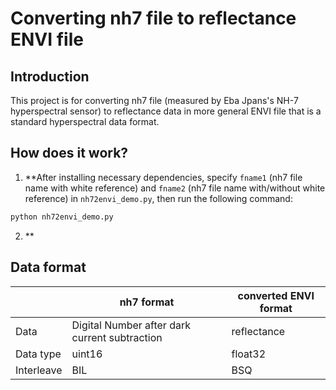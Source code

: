 # Converting nh7 file to reflectance ENVI file

## Introduction

This project is for converting nh7 file (measured by Eba Jpans's NH-7 hyperspectral sensor) to reflectance data in more general ENVI file that is a standard hyperspectral data format.

## How does it work?
1. **After installing necessary dependencies, specify `fname1` (nh7 file name with white reference) and `fname2` (nh7 file name with/without white reference) in `nh72envi_demo.py`, then run the following command:
```bash
python nh72envi_demo.py
```

2. **

## Data format
| | nh7 format | converted ENVI format|
| ---- | ---- | ---- |
| Data | Digital Number after dark current subtraction | reflectance |
| Data type | uint16 | float32 |
| Interleave | BIL | BSQ |
